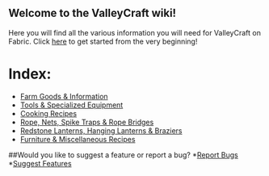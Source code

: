 ## Welcome to the ValleyCraft wiki!

Here you will find all the various information you will need for ValleyCraft on Fabric. Click [here](https://github.com/l1nkl3/ValleyCraft/blob/gh-pages/tools.md) to get started from the very beginning!

# Index:

* [Farm Goods & Information](https://github.com/l1nkl3/ValleyCraft/blob/gh-pages/farm_goods.md)
* [Tools & Specialized Equipment](https://github.com/l1nkl3/ValleyCraft/blob/gh-pages/tools.md)
* [Cooking Recipes]()
* [Rope, Nets, Spike Traps & Rope Bridges](https://github.com/l1nkl3/ValleyCraft/blob/gh-pages/tools.md)
* [Redstone Lanterns, Hanging Lanterns & Braziers](https://github.com/l1nkl3/ValleyCraft/blob/gh-pages/lights.md)
* [Furniture & Miscellaneous Recipes](https://github.com/l1nkl3/ValleyCraft/blob/gh-pages/misc.md)

##Would you like to suggest a feature or report a bug?
*[Report Bugs](https://docs.google.com/forms/d/1S_4cj_lOQYHhpOkUtYO4aLKt_djE2MYwI45i03fNmrc/prefill)
*[Suggest Features](https://docs.google.com/forms/d/1_sepGtRtqZb3-ViJBneQrDf5R0ZT0G_KwHdOn8xRmpo/prefill)
